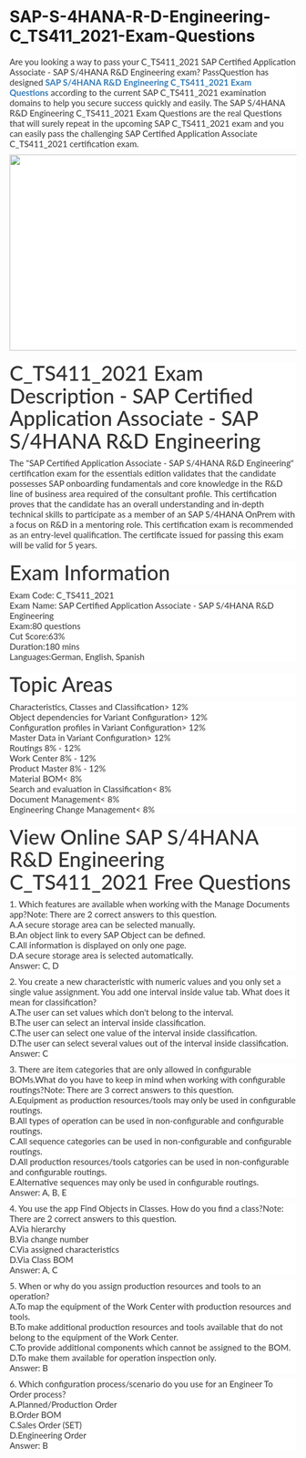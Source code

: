 # SAP-S-4HANA-R-D-Engineering-C_TS411_2021-Exam-Questions
<p>
	<p style="box-sizing:border-box;margin-top:0px;margin-bottom:10px;color:#333333;font-family:Lato;font-size:15px;white-space:normal;background-color:#FFFFFF;">
		Are you looking a way to pass your C_TS411_2021 SAP Certified Application Associate - SAP S/4HANA R&amp;D Engineering exam? PassQuestion has designed&nbsp;<span style="box-sizing:border-box;font-weight:700;"><a href="https://www.passquestion.com/c_ts411_2021.html" style="box-sizing:border-box;background-color:transparent;color:#337AB7;text-decoration-line:none;">SAP S/4HANA R&amp;D Engineering C_TS411_2021 Exam Questions</a></span>&nbsp;according to the current SAP C_TS411_2021 examination domains to help you secure success quickly and easily. The SAP S/4HANA R&amp;D Engineering C_TS411_2021 Exam Questions are the real Questions that will surely repeat in the upcoming SAP C_TS411_2021 exam and you can easily pass the challenging SAP Certified Application Associate C_TS411_2021 certification exam.
	</p>
	<p style="box-sizing:border-box;margin-top:0px;margin-bottom:10px;color:#333333;font-family:Lato;font-size:15px;white-space:normal;background-color:#FFFFFF;">
		<img alt="" src="https://www.passquestion.com/uploads/pqcom/images/20221213/588551d01304f4b35f830c6abddd6581.png" style="box-sizing:border-box;vertical-align:middle;max-width:100%;height:344px;width:600px;" />
	</p>
	<h1 style="box-sizing:border-box;margin:20px 0px 10px;font-size:36px;font-family:Lato;font-weight:500;line-height:1.1;color:#333333;white-space:normal;background-color:#FFFFFF;">
		C_TS411_2021 Exam Description - SAP Certified Application Associate - SAP S/4HANA R&amp;D Engineering
	</h1>
	<p style="box-sizing:border-box;margin-top:0px;margin-bottom:10px;color:#333333;font-family:Lato;font-size:15px;white-space:normal;background-color:#FFFFFF;">
		The "SAP Certified Application Associate - SAP S/4HANA R&amp;D Engineering" certification exam for the essentials edition validates that the candidate possesses SAP onboarding fundamentals and core knowledge in the R&amp;D line of business area required of the consultant profile. This certification proves that the candidate has an overall understanding and in‐depth technical skills to participate as a member of an SAP S/4HANA OnPrem with a focus on R&amp;D in a mentoring role. This certification exam is recommended as an entry-level qualification. The certificate issued for passing this exam will be valid for 5 years.
	</p>
	<h1 style="box-sizing:border-box;margin:20px 0px 10px;font-size:36px;font-family:Lato;font-weight:500;line-height:1.1;color:#333333;white-space:normal;background-color:#FFFFFF;">
		Exam Information
	</h1>
	<p style="box-sizing:border-box;margin-top:0px;margin-bottom:10px;color:#333333;font-family:Lato;font-size:15px;white-space:normal;background-color:#FFFFFF;">
		Exam Code: C_TS411_2021<br style="box-sizing:border-box;" />
Exam Name: SAP Certified Application Associate - SAP S/4HANA R&amp;D Engineering<br style="box-sizing:border-box;" />
Exam:80 questions<br style="box-sizing:border-box;" />
Cut Score:63%<br style="box-sizing:border-box;" />
Duration:180 mins<br style="box-sizing:border-box;" />
Languages:German, English, Spanish
	</p>
	<h1 style="box-sizing:border-box;margin:20px 0px 10px;font-size:36px;font-family:Lato;font-weight:500;line-height:1.1;color:#333333;white-space:normal;background-color:#FFFFFF;">
		Topic Areas
	</h1>
	<p style="box-sizing:border-box;margin-top:0px;margin-bottom:10px;color:#333333;font-family:Lato;font-size:15px;white-space:normal;background-color:#FFFFFF;">
		Characteristics, Classes and Classification&gt; 12%<br style="box-sizing:border-box;" />
Object dependencies for Variant Configuration&gt; 12%<br style="box-sizing:border-box;" />
Configuration profiles in Variant Configuration&gt; 12%<br style="box-sizing:border-box;" />
Master Data in Variant Configuration&gt; 12%<br style="box-sizing:border-box;" />
Routings 8% - 12%<br style="box-sizing:border-box;" />
Work Center 8% - 12%<br style="box-sizing:border-box;" />
Product Master 8% - 12%<br style="box-sizing:border-box;" />
Material BOM&lt; 8%<br style="box-sizing:border-box;" />
Search and evaluation in Classification&lt; 8%<br style="box-sizing:border-box;" />
Document Management&lt; 8%<br style="box-sizing:border-box;" />
Engineering Change Management&lt; 8%
	</p>
	<h1 style="box-sizing:border-box;margin:20px 0px 10px;font-size:36px;font-family:Lato;font-weight:500;line-height:1.1;color:#333333;white-space:normal;background-color:#FFFFFF;">
		View Online SAP S/4HANA R&amp;D Engineering C_TS411_2021 Free Questions
	</h1>
	<p style="box-sizing:border-box;margin-top:0px;margin-bottom:10px;color:#333333;font-family:Lato;font-size:15px;white-space:normal;background-color:#FFFFFF;">
		1. Which features are available when working with the Manage Documents app?Note: There are 2 correct answers to this question.<br style="box-sizing:border-box;" />
A.A secure storage area can be selected manually.<br style="box-sizing:border-box;" />
B.An object link to every SAP Object can be defined.<br style="box-sizing:border-box;" />
C.All information is displayed on only one page.<br style="box-sizing:border-box;" />
D.A secure storage area is selected automatically.<br style="box-sizing:border-box;" />
Answer: C, D
	</p>
	<p style="box-sizing:border-box;margin-top:0px;margin-bottom:10px;color:#333333;font-family:Lato;font-size:15px;white-space:normal;background-color:#FFFFFF;">
		2. You create a new characteristic with numeric values and you only set a single value assignment. You add one interval inside value tab. What does it mean for classification?<br style="box-sizing:border-box;" />
A.The user can set values which don't belong to the interval.<br style="box-sizing:border-box;" />
B.The user can select an interval inside classification.<br style="box-sizing:border-box;" />
C.The user can select one value of the interval inside classification.<br style="box-sizing:border-box;" />
D.The user can select several values out of the interval inside classification.<br style="box-sizing:border-box;" />
Answer: C
	</p>
	<p style="box-sizing:border-box;margin-top:0px;margin-bottom:10px;color:#333333;font-family:Lato;font-size:15px;white-space:normal;background-color:#FFFFFF;">
		3. There are item categories that are only allowed in configurable BOMs.What do you have to keep in mind when working with configurable routings?Note: There are 3 correct answers to this question.<br style="box-sizing:border-box;" />
A.Equipment as production resources/tools may only be used in configurable routings.<br style="box-sizing:border-box;" />
B.All types of operation can be used in non-configurable and configurable routings.<br style="box-sizing:border-box;" />
C.All sequence categories can be used in non-configurable and configurable routings.<br style="box-sizing:border-box;" />
D.All production resources/tools catgories can be used in non-configurable and configurable routings.<br style="box-sizing:border-box;" />
E.Alternative sequences may only be used in configurable routings.<br style="box-sizing:border-box;" />
Answer: A, B, E
	</p>
	<p style="box-sizing:border-box;margin-top:0px;margin-bottom:10px;color:#333333;font-family:Lato;font-size:15px;white-space:normal;background-color:#FFFFFF;">
		4. You use the app Find Objects in Classes. How do you find a class?Note: There are 2 correct answers to this question.<br style="box-sizing:border-box;" />
A.Via hierarchy<br style="box-sizing:border-box;" />
B.Via change number<br style="box-sizing:border-box;" />
C.Via assigned characteristics<br style="box-sizing:border-box;" />
D.Via Class BOM<br style="box-sizing:border-box;" />
Answer: A, C
	</p>
	<p style="box-sizing:border-box;margin-top:0px;margin-bottom:10px;color:#333333;font-family:Lato;font-size:15px;white-space:normal;background-color:#FFFFFF;">
		5. When or why do you assign production resources and tools to an operation?<br style="box-sizing:border-box;" />
A.To map the equipment of the Work Center with production resources and tools.<br style="box-sizing:border-box;" />
B.To make additional production resources and tools available that do not belong to the equipment of the Work Center.<br style="box-sizing:border-box;" />
C.To provide additional components which cannot be assigned to the BOM.<br style="box-sizing:border-box;" />
D.To make them available for operation inspection only.<br style="box-sizing:border-box;" />
Answer: B
	</p>
	<p style="box-sizing:border-box;margin-top:0px;margin-bottom:10px;color:#333333;font-family:Lato;font-size:15px;white-space:normal;background-color:#FFFFFF;">
		6. Which configuration process/scenario do you use for an Engineer To Order process?<br style="box-sizing:border-box;" />
A.Planned/Production Order<br style="box-sizing:border-box;" />
B.Order BOM<br style="box-sizing:border-box;" />
C.Sales Order (SET)<br style="box-sizing:border-box;" />
D.Engineering Order<br style="box-sizing:border-box;" />
Answer: B
	</p>
</p>
<p>
	<span style="white-space:normal;"></span> 
</p>
